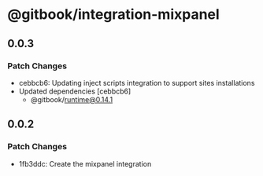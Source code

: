 # @gitbook/integration-mixpanel

## 0.0.3

### Patch Changes

-   cebbcb6: Updating inject scripts integration to support sites installations
-   Updated dependencies [cebbcb6]
    -   @gitbook/runtime@0.14.1

## 0.0.2

### Patch Changes

-   1fb3ddc: Create the mixpanel integration
